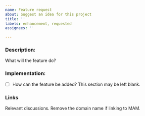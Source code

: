 ```yaml
---
name: Feature request
about: Suggest an idea for this project
title: ''
labels: enhancement, requested
assignees: ''

---
```


### Description:
What will the feature do?

### Implementation:
- [ ] How can the feature be added? This section may be left blank.

### Links
Relevant discussions. Remove the domain name if linking to MAM.
